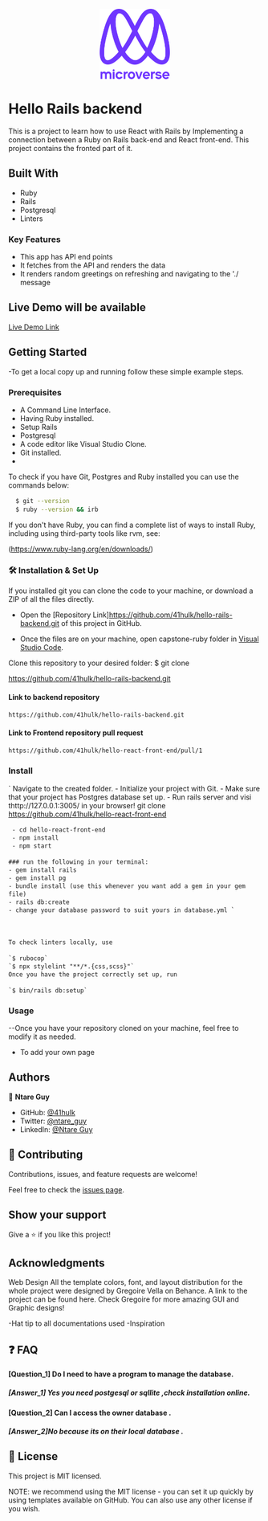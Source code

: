 <a name="readme-top"></a>

<!--
HOW TO USE:
This is an example of how you may give instructions on setting up your project locally.

Modify this file to match your project and remove sections that don't apply.

REQUIRED SECTIONS:
- Table of Contents
- About the Project
  - Built With
  - Live Demo
- Getting Started
- Authors
- Future Features
- Contributing
- Show your support
- Acknowledgements
- License

After you're finished please remove all the comments and instructions!
-->

<div align="center">

  <img src="./app/assets/images/murple_logo.png" alt="logo" width="140"  height="auto" />
  <br/>

  

</div>

<!-- TABLE OF CONTENTS -->

# Hello Rails backend

This is a project to learn how to use React with Rails by Implementing a connection between a Ruby on Rails back-end and React front-end. This project contains the fronted part of it.

## Built With

- Ruby
- Rails
- Postgresql
- Linters

### Key Features

- This app has API end points
- It fetches from the API and renders the data
- It renders random greetings on refreshing and navigating to the './ message


## Live Demo will be available 

[Live Demo Link](localhost:3000)

## Getting Started
-To get a local copy up and running follow these simple example steps.

### Prerequisites

- A Command Line Interface.
- Having Ruby installed.
- Setup Rails
- Postgresql
- A code editor like Visual Studio Clone.
- Git installed.
- 

To check if you have Git, Postgres and Ruby installed you can use the commands below:

 ```sh
   $ git --version
   $ ruby --version && irb
   ```
If you don't have Ruby, you can find a complete list of ways to install Ruby, including using third-party tools like rvm, see:

(https://www.ruby-lang.org/en/downloads/)
### 🛠 Installation & Set Up

If you installed git you can clone the code to your machine, or download a ZIP of all the files directly.


- Open the [Repository Link]https://github.com/41hulk/hello-rails-backend.git of this project in GitHub.

- Once the files are on your machine, open capstone-ruby folder in [Visual Studio Code](https://code.visualstudio.com/).


Clone this repository to your desired folder:
$ git clone

 https://github.com/41hulk/hello-rails-backend.git

#### Link to backend repository
    https://github.com/41hulk/hello-rails-backend.git

#### Link to Frontend repository pull request

    https://github.com/41hulk/hello-react-front-end/pull/1

### Install

` Navigate to the created folder.
    - Initialize your project with Git.
    - Make sure that your project has Postgres database set up.
    - Run rails server and visi thttp://127.0.0.1:3005/ in your browser!
    git clone https://github.com/41hulk/hello-react-front-end
    
     - cd hello-react-front-end
     - npm install
     - npm start
     
    ### run the following in your terminal:
    - gem install rails
    - gem install pg
    - bundle install (use this whenever you want add a gem in your gem file)
    - rails db:create
    - change your database password to suit yours in database.yml `



    To check linters locally, use

    `$ rubocop`
    `$ npx stylelint "**/*.{css,scss}"`
    Once you have the project correctly set up, run

    `$ bin/rails db:setup`

  

### Usage
--Once you have your repository cloned on your machine, feel free to modify it as needed.
- To add your own page

  
## Authors
👤 **Ntare Guy**

- GitHub: [@41hulk](https://github.com/41hulk)
- Twitter: [@ntare_guy]()
- LinkedIn: [@Ntare Guy](linkedin.com/in/natasha-chirombe-1531aa17b)


## 🤝 Contributing

Contributions, issues, and feature requests are welcome!

Feel free to check the [issues page](../../issues/).

## Show your support

Give a ⭐️ if you like this project!

## Acknowledgments

Web Design
All the template colors, font, and layout distribution for the whole project were designed by Gregoire Vella on Behance. A link to the project can be found here. Check Gregoire for more amazing GUI and Graphic designs!

-Hat tip to all documentations used
-Inspiration 


## ❓ FAQ


#### [Question_1] Do I need to have a program to manage the database. 

##### [Answer_1] Yes you need postgesql or sqllite ,check installation online.

#### [Question_2] Can I access the owner database .

##### [Answer_2]No because its on their local database .

## 📝 License
This project is MIT licensed.

NOTE: we recommend using the MIT license - you can set it up quickly by using templates available on GitHub. You can also use any other license if you wish.